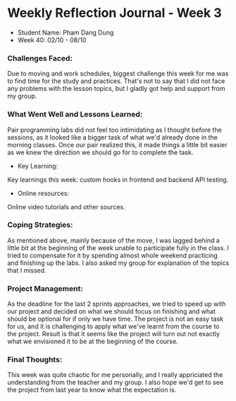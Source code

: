 # Weekly Reflection Journal - Week 3

- Student Name: Pham Dang Dung
- Week 40: 02/10 - 08/10

### Challenges Faced:

Due to moving and work schedules, biggest challenge this week for me was to find time for the study and practices. That's not to say that I did not face any problems with the lesson topics, but I gladly got help and support from my group.

### What Went Well and Lessons Learned:

Pair programming labs did not feel too intimidating as I thought before the sessions, as it looked like a bigger task of what we'd already done in the morning classes. Once our pair realized this, it made things a little bit easier as we knew the direction we should go for to complete the task.

- Key Learning:

Key learnings this week: custom hooks in frontend and backend API testing.

- Online resources:

Online video tutorials and other sources.

### Coping Strategies:

As mentioned above, mainly because of the move, I was lagged behind a little bit at the beginning of the week unable to participate fully in the class. I tried to compensate for it by spending almost whole weekend practicing and finishing up the labs. I also asked my group for explanation of the topics that I missed.

### Project Management:

As the deadline for the last 2 sprints approaches, we tried to speed up with our project and decided on what we should focus on finishing and what should be optional for if only we have time. The project is not an easy task for us, and it is challenging to apply what we've learnt from the course to the project. Result is that it seems like the project will turn out not exactly what we envisioned it to be at the beginning of the course.

### Final Thoughts:

This week was quite chaotic for me personally, and I really appriciated the understanding from the teacher and my group. I also hope we'd get to see the project from last year to know what the expectation is.
